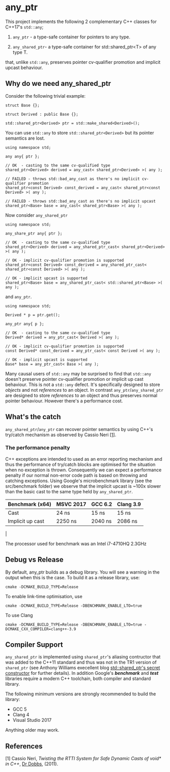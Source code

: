 # any_ptr
This project implements the following 2 complementary C++ classes for C++17's ```std::any```;

1. ```any_ptr``` - a type-safe container for pointers to any type. 

2. ```any_shared_ptr```- a type-safe container for std::shared_ptr\<T\> of any type T. 

that, unlike ```std::any```,  preserves pointer cv-qualifier promotion and implicit upcast behaviour. 

## Why do we need any_shared_ptr

Consider the following trivial example:
```
struct Base {};

struct Derived : public Base {};

std::shared_ptr<Derived> ptr = std::make_shared<Derived>();
```
You can use ```std::any``` to store ```std::shared_ptr<Derived>``` but its pointer semantics are lost. 

```
using namespace std;

any any{ ptr };

// OK  - casting to the same cv-qualified type
shared_ptr<Derived> derived = any_cast< shared_ptr<Derived> >( any );  

// FAILED - throws std::bad_any_cast as there's no implicit cv-qualifier promotion
shared_ptr<const Derived> const_derived = any_cast< shared_ptr<const Derived> >( any );  

// FAILED - throws std::bad_any_cast as there's no implicit upcast
shared_ptr<Base> base = any_cast< shared_ptr<Base> >( any );
```
Now consider ```any_shared_ptr```
```
using namespace std;

any_share_ptr any{ ptr };

// OK  - casting to the same cv-qualified type
shared_ptr<Derived> derived = any_shared_ptr_cast< shared_ptr<Derived> >( any );  

// OK - implicit cv-qualifier promotion is supported
shared_ptr<const Derived> const_derived = any_shared_ptr_cast< shared_ptr<const Derived> >( any );  

// OK - implicit upcast is supported
shared_ptr<Base> base = any_shared_ptr_cast< std::shared_ptr<Base> >( any );  
```
and ```any_ptr```.
```
using namespace std;

Derived * p = ptr.get(); 

any_ptr any{ p };

// OK  - casting to the same cv-qualified type
Derived* derived = any_ptr_cast< Derived >( any );  

// OK - implicit cv-qualifier promotion is supported
const Derived* const_derived = any_ptr_cast< const Derived >( any );  

// OK - implicit upcast is supported
Base* base = any_ptr_cast< Base >( any );  
```
Many causal users of ```std::any``` may be surprised to find that ```std::any``` doesn't preserve pointer cv-qualifier promotion or implicit up cast behaviour. This is not a ```std::any``` defect. It's specifically designed to store *objects* and not *references* to an object. In contrast ```any_ptr```/```any_shared_ptr``` are designed to store *references* to an object and thus preserves normal pointer behaviour. However there's a performance cost.
## What's the catch

```any_shared_ptr```/```any_ptr``` can recover pointer semantics by using C++'s try/catch mechanism as observed by Cassio Neri [[1]](#references).   

### The performance penalty
C++ exceptions are intended to used as an error reporting mechanism and thus the performance of try/catch blocks are optimised for the situation when no exception is thrown. Consequently we can expect a performance penalty if our normal non-error code path is based on throwing and catching exceptions. Using Google's microbenchmark library (see the src/benchmark folder) we observe that the implicit upcast is ~100x slower than the basic cast to the same type held by ```any_shared_ptr```.

|Benchmark (x64) |MSVC 2017|GCC 6.2|Clang 3.9|
|-|-|-|-|
|Cast|24 ns|15 ns|15 ns|
|Implicit up cast|2250 ns|2040 ns|2086 ns|
|

The processor used for benchmark was an Intel i7-4710HQ 2.3GHz 

## Debug vs Release 
By default, any_ptr builds as a debug library. You will see a warning in the output when this is the case. To build it as a release library, use:
```
cmake -DCMAKE_BUILD_TYPE=Release
```
To enable link-time optimisation, use
```
cmake -DCMAKE_BUILD_TYPE=Release -DBENCHMARK_ENABLE_LTO=true
```
To use Clang
```
cmake -DCMAKE_BUILD_TYPE=Release -DBENCHMARK_ENABLE_LTO=true -DCMAKE_CXX_COMPILER=clang++-3.9
```

## Compiler Support

```any_shared_ptr``` is implemented using ```shared_ptr```'s aliasing contructor that was added to the C++11 standard and thus was not in the TR1 version of ```shared_ptr``` (see Anthony Williams execellent blog [std::shared_ptr's secret constructor](https://www.justsoftwaresolutions.co.uk/cplusplus/shared-ptr-secret-constructor.html) for further details). In addition Google's ***benchmark*** and ***test*** libraries require a modern C++ toolchain, both compiler and standard library.

The following minimum versions are strongly recommended to build the library:  
* GCC 5  
* Clang 4  
* Visual Studio 2017  

Anything older may work.

## References

[1] Cassio Neri, _Twisting the RTTI System for Safe Dynamic Casts of void* in C++_, [Dr Dobbs](http://www.drdobbs.com/cpp/twisting-the-rtti-system-for-safe-dynami/229401004), (2011).
